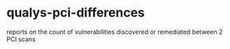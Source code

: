 # qualys-pci-differences
reports on the count of vulnerabilities discovered or remediated between 2 PCI scans
